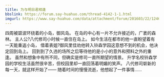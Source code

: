 ```yaml
---
title: 为与明日君相逢
bbslink: https://forum.say-huahuo.com/thread-4142-1-1.html
imgurl: https://www.say-huahuo.com/data/attachment/forum/201603/22/124651vs1phdmcv1t1mcc1.jpg
---
```


四周被碧波环绕着的小岛，御风岛。
在岛的中心有一片不允许接近的，广袤的森林。
主人公?八代修司小时候一直住在岛上。
如今生活在都市的他一直盼望着有一天能重返小岛，
借着表姐?御风里佳劝他转入铃森学园这意想不到的机会，他决定回到岛上。
回到到了久违的场所之后等待他的是小小的意外和预料之外的重逢。
虽然和想象中有所不同，但确实是修司一直所期望的情景。
升学名校铃森学园的学校生活虽然很辛苦，但校园里却一直回荡着明媚的笑声。
八代修司崭新的每一天，就这样开始了——
随着时间的慢慢流逝，他想起了一件事情……<!--more-->
